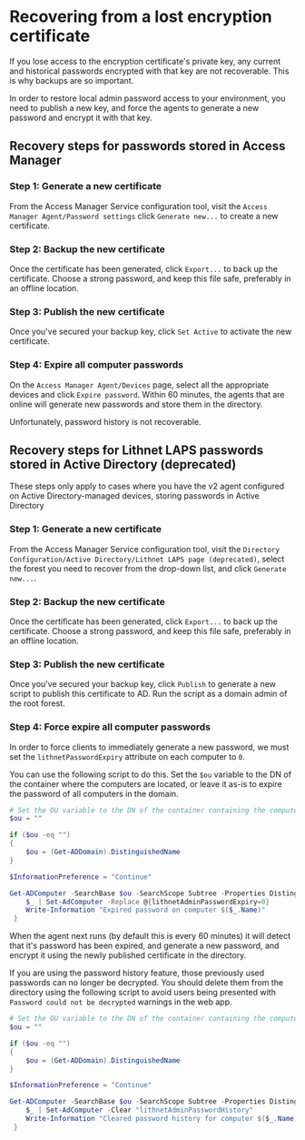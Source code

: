 # Recovering from a lost encryption certificate
If you lose access to the encryption certificate's private key, any current and historical passwords encrypted with that key are not recoverable. This is why backups are so important. 

In order to restore local admin password access to your environment, you need to publish a new key, and force the agents to generate a new password and encrypt it with that key.

## Recovery steps for passwords stored in Access Manager
### Step 1: Generate a new certificate
From the Access Manager Service configuration tool, visit the `Access Manager Agent/Password settings` click `Generate new...` to create a new certificate. 

### Step 2: Backup the new certificate
Once the certificate has been generated, click `Export...` to back up the certificate. Choose a strong password, and keep this file safe, preferably in an offline location.

### Step 3: Publish the new certificate
Once you've secured your backup key, click `Set Active` to activate the new certificate.

### Step 4: Expire all computer passwords
On the `Access Manager Agent/Devices` page, select all the appropriate devices and click `Expire password`. Within 60 minutes, the agents that are online will generate new passwords and store them in the directory.

Unfortunately, password history is not recoverable.

## Recovery steps for Lithnet LAPS passwords stored in Active Directory (deprecated)
These steps only apply to cases where you have the v2 agent configured on Active Directory-managed devices, storing passwords in Active Directory

### Step 1: Generate a new certificate
From the Access Manager Service configuration tool, visit the `Directory Configuration/Active Directory/Lithnet LAPS page (deprecated)`, select the forest you need to recover from the drop-down list, and click `Generate new...`. 

### Step 2: Backup the new certificate
Once the certificate has been generated, click `Export...` to back up the certificate. Choose a strong password, and keep this file safe, preferably in an offline location.

### Step 3: Publish the new certificate
Once you've secured your backup key, click `Publish` to generate a new script to publish this certificate to AD. Run the script as a domain admin of the root forest.

### Step 4: Force expire all computer passwords
In order to force clients to immediately generate a new password, we must set the `lithnetPasswordExpiry` attribute on each computer to `0`. 

You can use the following script to do this. Set the `$ou` variable to the DN of the container where the computers are located, or leave it as-is to expire the password of all computers in the domain.

```PowerShell
# Set the OU variable to the DN of the container containing the computers that need their passwords reset, or leave it blank to reset all computers in the domain
$ou = ""

if ($ou -eq "")
{
    $ou = (Get-ADDomain).DistinguishedName
}

$InformationPreference = "Continue"

Get-ADComputer -SearchBase $ou -SearchScope Subtree -Properties DistinguishedName -LDAPFilter "(objectCategory=computer)" | % {
    $_ | Set-AdComputer -Replace @{lithnetAdminPasswordExpiry=0}
    Write-Information "Expired password on computer $($_.Name)"       
 }
 ```

When the agent next runs (by default this is every 60 minutes) it will detect that it's password has been expired, and generate a new password, and encrypt it using the newly published certificate in the directory.

If you are using the password history feature, those previously used passwords can no longer be decrypted. You should delete them from the directory using the following script to avoid users being presented with `Password could not be decrypted` warnings in the web app. 

```PowerShell
# Set the OU variable to the DN of the container containing the computers that need their password history cleared, or leave it blank to clear the history from all computers in the domain
$ou = ""

if ($ou -eq "")
{
    $ou = (Get-ADDomain).DistinguishedName
}

$InformationPreference = "Continue"

Get-ADComputer -SearchBase $ou -SearchScope Subtree -Properties DistinguishedName -LDAPFilter "(objectCategory=computer)" | % {
    $_ | Set-AdComputer -Clear "lithnetAdminPasswordHistory"
    Write-Information "Cleared password history for computer $($_.Name)"       
 }
 ```